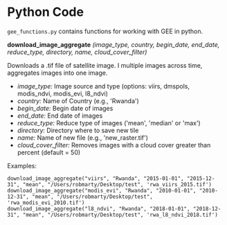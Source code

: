 # Python Code

`gee_functions.py` contains functions for working with GEE in python.

**download_image_aggregate** *(image_type, country, begin_date, end_date, reduce_type, directory, name, cloud_cover_filter)*

Downloads a .tif file of satellite image. I multiple images across time, aggregates images into one image.

- *image_type:* Image source and type (options: viirs, dmspols, modis_ndvi, modis_evi, l8_ndvi)
- *country:* Name of Country (e.g., 'Rwanda')
- *begin_date:* Begin date of images
- *end_date:* End date of images
- *reduce_type:* Reduce type of images ('mean', 'median' or 'max')
- *directory:* Directory where to save new tile
- *name:* Name of new file (e.g., 'new_raster.tif')
- *cloud_cover_filter:* Removes images with a cloud cover greater than percent (default = 50)

Examples:

    download_image_aggregate("viirs", "Rwanda", "2015-01-01", "2015-12-31", "mean", "/Users/robmarty/Desktop/test", 'rwa_viirs_2015.tif')
    download_image_aggregate("modis_evi", "Rwanda", "2010-01-01", "2010-12-31", "mean", "/Users/robmarty/Desktop/test", 'rwa_modis_evi_2010.tif')
    download_image_aggregate("l8_ndvi", "Rwanda", "2018-01-01", "2018-12-31", "mean", "/Users/robmarty/Desktop/test", 'rwa_l8_ndvi_2018.tif')
